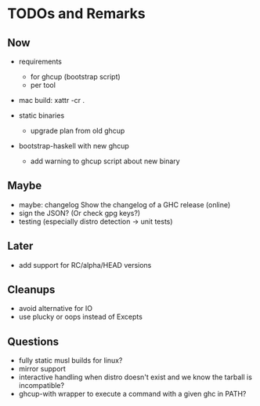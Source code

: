 # TODOs and Remarks

## Now

* requirements
  * for ghcup (bootstrap script)
  * per tool
* mac build: xattr -cr .
* static binaries
  * upgrade plan from old ghcup

* bootstrap-haskell with new ghcup
  * add warning to ghcup script about new binary

## Maybe

* maybe: changelog          Show the changelog of a GHC release (online)
* sign the JSON? (Or check gpg keys?)
* testing (especially distro detection -> unit tests)

## Later

* add support for RC/alpha/HEAD versions

## Cleanups

* avoid alternative for IO
* use plucky or oops instead of Excepts

## Questions

* fully static musl builds for linux?
* mirror support
* interactive handling when distro doesn't exist and we know the tarball is incompatible?
* ghcup-with wrapper to execute a command with a given ghc in PATH?
